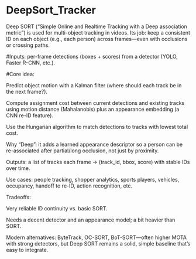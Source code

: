 # DeepSort_Tracker
Deep SORT (“Simple Online and Realtime Tracking with a Deep association metric”) is used for multi-object tracking in videos. Its job: keep a consistent ID on each object (e.g., each person) across frames—even with occlusions or crossing paths.

#Inputs: per-frame detections (boxes + scores) from a detector (YOLO, Faster R-CNN, etc.).

#Core idea:

Predict object motion with a Kalman filter (where should each track be in the next frame?).

Compute assignment cost between current detections and existing tracks using motion distance (Mahalanobis) plus an appearance embedding (a CNN re-ID feature).

Use the Hungarian algorithm to match detections to tracks with lowest total cost.

Why “Deep”: it adds a learned appearance descriptor so a person can be re-associated after partial/long occlusion, not just by proximity.

Outputs: a list of tracks each frame → (track_id, bbox, score) with stable IDs over time.

Use cases: people tracking, shopper analytics, sports players, vehicles, occupancy, handoff to re-ID, action recognition, etc.

Tradeoffs:

Very reliable ID continuity vs. basic SORT.

Needs a decent detector and an appearance model; a bit heavier than SORT.

Modern alternatives: ByteTrack, OC-SORT, BoT-SORT—often higher MOTA with strong detectors, but Deep SORT remains a solid, simple baseline that’s easy to integrate. 
